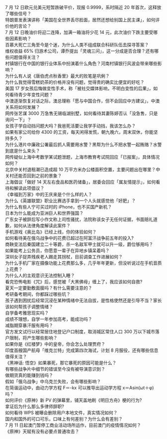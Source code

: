 7 月 12 日欧元兑美元短暂跌破平价，现报 0.9999，系时隔近 20 年首次，这释放了哪些信号？  
特朗普发表演讲称「美国在全世界丢尽脸面，居然还想给别国上民主课」，如何评价他的言论？  
7 月 12 日晚油价将迎二连降，加满一箱油将少花 14 元，此次油价下跌主要受哪些因素影响？  
百慕大死亡三角至今是个迷，为什么人类不组成联合科研队伍去探寻答案？  
维权收益 65% 归游术公司，谭乔提出「灵魂三问」，这一分成是否合理？还有哪些问题值得关注？  
村镇银行在中国的银行业体系中扮演着什么角色？河南村镇银行风波会带来哪些影响？  
为什么有人说《唐伯虎点秋香里》最大的败笔是巩俐？  
为什么我觉得雪糕奶茶的价格并没有问题，觉得贵的确实比便宜的好吃？  
美国 17 岁女孩后悔做变性手术，称「被社交媒体影响，不明白变性的后果」，如何看待青少年变性问题？  
中澳逐渐恢复对话之际，澳总理称「愿与中国合作，但不会回应中方建议」，中澳关系将如何发展？  
网传张艺谋 3000 万急售无锡临湖别墅，如何看待其妻陈婷否认「没急售，只是询问一下」？  
女孩子学自动挡问题大吗？我爸死活要让我学手动挡，我该怎么办？  
如果有家公司给你 4300 的工资，每天闲得发慌，朝九晚六，周末双休，你能坚持多久？  
为什么港片中廉政公署最后抓人需要用水警？黑帮为什么不把水警一起贿赂？水警到底是什么来头？  
网传疑似上海中考数学某试题泄题，上海市教育考试院回应「已报案」，具体情况如何？  
北京中关村退租潮已造成超 10 万平方米办公楼面积空置，主要问题出在哪里？中关村还能否回到之前的景象？  
上海倡议「做好 14 天左右食品和医药储备」，居委会回应「属友情提示」，如何看待和解读此项倡议？  
《幸福到万家》中的王庆来是个什么样的人？  
为什么《英雄联盟》职业比赛选手拿到一个人头就感觉他「好肥」？  
为什么有些人宁可买过时的 iPhone，也不买国产新机？  
日本为什么能成为亚洲巨人和世界强国？  
广东女子被辞后写小作文称上司性骚扰，法院称该女子无任何证据，书面赔礼道歉，如何从法律角度解读此案件？  
手机游戏《奥比岛》已经上线，你的体验如何？  
如何看待美在俄乌战争中的花费已超过在阿富汗战争前五年的投入?  
商鞅变法后秦国建立二十等爵，杀一名敌军甲士就可以升一级，爵位够用吗？  
如果能考上公务员，你愿意一辈子在异地乡镇呆着吗？  
深圳女子捉弄残疾老人踢走其拐杖，目前调查工作进展如何？  
为什么手机厂家在摄像功能上花费那么多，几乎年年更新，但没听说过在手机音质上花费？  
为什么人的主观意识无法控制入睡？  
看完恐怖电影《咒》后，感觉被「大黑佛母」缠上了，我应该如何自救?  
夏天一定要勤敷面膜吗？有什么需要注意的？  
考研备考期间，你都踩过哪些坑？  
孩子遇到困扰后经常沉浸在某种情绪中无法自拔，是性格使然还是引导不当？家长该如何帮孩子调整情绪？  
自学备考雅思现实吗？  
成绩不理想，自学一年参加高考，能成功吗？  
减脂期穿暴汗服有用吗？  
官方发文试行以经常居住地登记户口制度，取消城区常住人口 300 万以下城市落户限制，将产生哪些影响？  
如果你是《红楼梦》中的皇帝，你会怎么处理贾府？  
印度首艘国产航母「维克兰特」完成第四次海试，计划 8 月服役，还有哪些信息值得关注？  
《黑神话: 悟空》如果暴死，那它暴死的原因可能是什么？  
有哪些战争片中细节的错误至今没有被导演意识到？  
做期货真的能赚到钱吗？  
假如「俄乌战争」中乌克兰失败，会有哪些影响？  
在简谐运动中，由动力学方程 F＝-kx 可以推导出运动学方程 x＝Asin(ωt＋φ) 吗？  
如何评价《原神》新 PV 的弹幕里，铺天盖地刷《明日方舟》梗的行为?  
拿证后为什么那么多律师辞职?  
如何看待 WPS 被曝会删除用户本地文件，真实情况如何？  
国内和国外的可口可乐，口味上有何差别？为什么会有差别？  
7 月 11 日起澳门暂停工商业活动场所运作，目前澳门的疫情情况如何？  
《原神》天赋有没有必要点普通攻击？  
